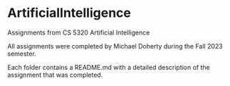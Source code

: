 # ArtificialIntelligence
Assignments from CS 5320 Artificial Intelligence

All assignments were completed by Michael Doherty during the Fall 2023 semester.

Each folder contains a README.md with a detailed description of the assignment that was completed.

